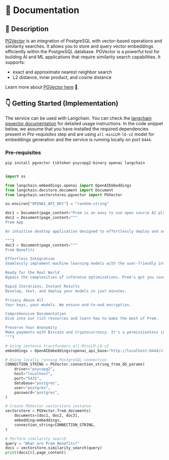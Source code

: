 
# 📑 Documentation

## 📌 Description

[PGVector](https://github.com/pgvector/pgvector) is an integration of PostgreSQL with vector-based operations and similarity searches. It allows you to store and query vector embeddings efficiently within the PostgreSQL database. PGVector is a powerful tool for building AI and ML applications that require similarity search capabilities. It supports:
- exact and approximate nearest neighbor search
- L2 distance, inner product, and cosine distance

Learn more about <a href='https://github.com/pgvector/pgvector' target='_blank'>PGVector here</a> 🚀.

## 👇 Getting Started (Implementation)

The service can be used with Langchain. You can check the [langchain pgvector documentation](https://python.langchain.com/docs/modules/data_connection/vectorstores/integrations/pgvector) for detailed usage instructions. In the code snippet below, we assume that you have installed the required dependencies present in *Pre-requisites* step and are using `all-miniLM-l6-v2` model for embeddings generation and the service is running locally on port `8444`.


### Pre-requisites

```bash
pip install pgvector tiktoken psycopg2-binary openai langchain
```

```python

import os

from langchain.embeddings.openai import OpenAIEmbeddings
from langchain.docstore.document import Document
from langchain.vectorstores.pgvector import PGVector

os.environ["OPENAI_API_KEY"] = "random-string"

doc1 = Document(page_content="Prem is an easy to use open source AI platform. With Prem you can quickly build provacy preserving AI applications.")
doc2 = Document(page_content="""
Prem App

An intuitive desktop application designed to effortlessly deploy and self-host Open-Source AI models without exposing sensitive data to third-party.

""")
doc3 = Document(page_content="""
Prem Benefits

Effortless Integration
Seamlessly implement machine learning models with the user-friendly interface of OpenAI's API.

Ready for the Real World
Bypass the complexities of inference optimizations. Prem's got you covered.

Rapid Iterations, Instant Results
Develop, test, and deploy your models in just minutes.

Privacy Above All
Your keys, your models. We ensure end-to-end encryption.

Comprehensive Documentation
Dive into our rich resources and learn how to make the most of Prem.

Preserve Your Anonymity
Make payments with Bitcoin and Cryptocurrency. It's a permissionless infrastructure, designed for you.
""")

# Using sentence transformers all-MiniLM-L6-v2
embeddings = OpenAIEmbeddings(openai_api_base="http://localhost:8444/v1")

# Using locally running PostgreSQL connection
CONNECTION_STRING = PGVector.connection_string_from_db_params(
    driver="psycopg2",
    host="localhost",
    port="5432",
    database="postgres",
    user="postgres",
    password="postgres",
)

# Create PGVector vectorstore instance
vectorstore = PGVector.from_documents(
    documents=[doc1, doc2, doc3],
    embedding=embeddings,
    connection_string=CONNECTION_STRING,
)

# Perform similarity search
query = "What are Prem Benefits?"
docs = vectorstore.similarity_search(query)
print(docs[0].page_content)
```
